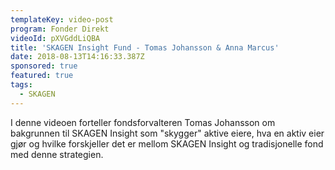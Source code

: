 ```yaml
---
templateKey: video-post
program: Fonder Direkt
videoId: pXVGddLiQBA
title: 'SKAGEN Insight Fund - Tomas Johansson & Anna Marcus'
date: 2018-08-13T14:16:33.387Z
sponsored: true
featured: true
tags:
  - SKAGEN
---
```

I denne videoen forteller fondsforvalteren Tomas Johansson om bakgrunnen til SKAGEN Insight som "skygger" aktive eiere, hva en aktiv eier gjør og hvilke forskjeller det er mellom SKAGEN Insight og tradisjonelle fond med denne strategien.
